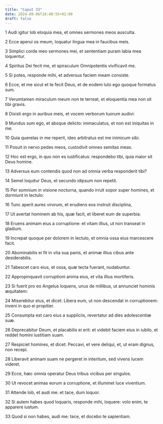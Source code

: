 ```yaml
---
title: "Caput 33"
date: 2024-09-06T18:40:55+02:00
draft: false
---
```




1 Audi igitur Iob eloquia mea, et omnes sermones meos ausculta.

2 Ecce aperui os meum, loquatur lingua mea in faucibus meis.

3 Simplici corde meo sermones mei, et sententiam puram labia mea loquentur.

4 Spiritus Dei fecit me, et spiraculum Omnipotentis vivificavit me.

5 Si potes, responde mihi, et adversus faciem meam consiste.

6 Ecce, et me sicut et te fecit Deus, et de eodem luto ego quoque formatus sum.

7 Verumtamen miraculum meum non te terreat, et eloquentia mea non sit tibi gravis.

8 Dixisti ergo in auribus meis, et vocem verborum tuorum audivi:

9 Mundus sum ego, et absque delicto: immaculatus, et non est iniquitas in me.

10 Quia querelas in me reperit, ideo arbitratus est me inimicum sibi.

11 Posuit in nervo pedes meos, custodivit omnes semitas meas.

12 Hoc est ergo, in quo non es iustificatus: respondebo tibi, quia maior sit Deus homine.

13 Adversus eum contendis quod non ad omnia verba responderit tibi?

14 Semel loquitur Deus, et secundo idipsum non repetit.

15 Per somnium in visione nocturna, quando irruit sopor super homines, et dormiunt in lectulo:

16 Tunc aperit aures virorum, et erudiens eos instruit disciplina,

17 Ut avertat hominem ab his, quæ facit, et liberet eum de superbia:

18 Eruens animam eius a corruptione: et vitam illius, ut non transeat in gladium.

19 Increpat quoque per dolorem in lectulo, et omnia ossa eius marcescere facit.

20 Abominabilis ei fit in vita sua panis, et animæ illius cibus ante desiderabilis.

21 Tabescet caro eius, et ossa, quæ tecta fuerant, nudabuntur.

22 Appropinquavit corruptioni anima eius, et vita illius mortiferis.

23 Si fuerit pro eo Angelus loquens, unus de millibus, ut annunciet hominis æquitatem:

24 Miserebitur eius, et dicet: Libera eum, ut non descendat in corruptionem: inveni in quo ei propitier.

25 Consumpta est caro eius a suppliciis, revertatur ad dies adolescentiæ suæ.

26 Deprecabitur Deum, et placabilis ei erit: et videbit faciem eius in iubilo, et reddet homini iustitiam suam.

27 Respiciet homines, et dicet: Peccavi, et vere deliqui, et, ut eram dignus, non recepi.

28 Liberavit animam suam ne pergeret in interitum, sed vivens lucem videret.

29 Ecce, hæc omnia operatur Deus tribus vicibus per singulos.

30 Ut revocet animas eorum a corruptione, et illuminet luce viventium.

31 Attende Iob, et audi me: et tace, dum loquor.

32 Si autem habes quod loquaris, responde mihi, loquere: volo enim, te apparere iustum.

33 Quod si non habes, audi me: tace, et docebo te sapientiam.

